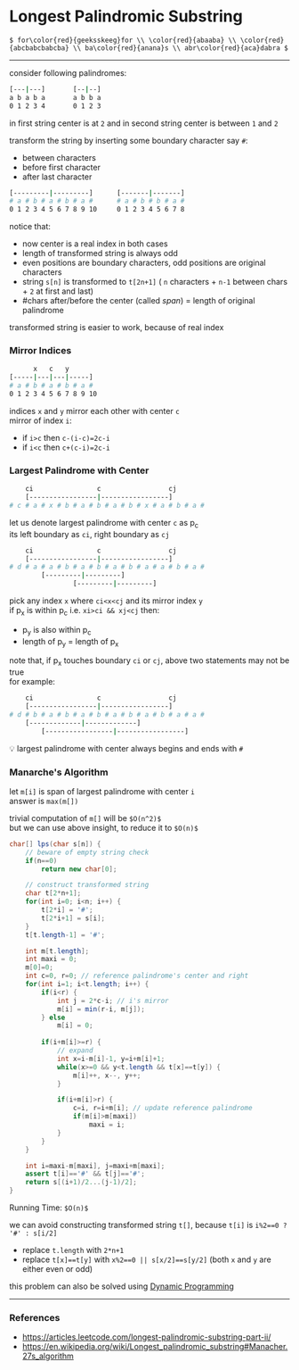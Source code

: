 # Longest Palindromic Substring

`$
for\color{red}{geeksskeeg}for \\
\color{red}{abaaba} \\
\color{red}{abcbabcbabcba} \\
ba\color{red}{anana}s \\
abr\color{red}{aca}dabra
$`

---

consider following palindromes:

```bash
[---|---]       [--|--]
a b a b a       a b b a
0 1 2 3 4       0 1 2 3
```

in first string center is at `2` and in second string center is between `1` and `2`

transform the string by inserting some boundary character say `#`:
* between characters
* before first character
* after last character

```bash
[---------|---------]      [-------|-------]
# a # b # a # b # a #      # a # b # b # a #
0 1 2 3 4 5 6 7 8 9 10     0 1 2 3 4 5 6 7 8
```

notice that:
* now center is a real index in both cases
* length of transformed string is always odd
* even positions are boundary characters, odd positions are original characters
* string `s[n]` is transformed to `t[2n+1]` ( `n` characters + `n-1` between chars + `2` at first and last)
* #chars after/before the center (called *span*) = length of original palindrome

transformed string is easier to work, because of real index

### Mirror Indices

```bash
      x   c   y
[-----|---|---|-----]
# a # b # a # b # a #
0 1 2 3 4 5 6 7 8 9 10
```

indices `x` and `y` mirror each other with center `c`  
mirror of index `i`:
* if `i>c` then `c-(i-c)=2c-i`
* if `i<c` then `c+(c-i)=2c-i`

### Largest Palindrome with Center

```bash
    ci                c                 cj
    [-----------------|-----------------]
# c # a # x # b # a # b # a # b # x # a # b # a #

```

let us denote largest palindrome with center `c` as p<sub>c</sub>  
its left boundary as `ci`, right boundary as `cj`

```bash
    ci                c                 cj
    [-----------------|-----------------]
# d # a # a # b # a # b # a # b # a # a # b # a #
        [---------|---------]
                [---------|---------]
```

pick any index `x` where `ci<x<cj` and its mirror index `y`  
if p<sub>x</sub> is within p<sub>c</sub> i.e. `xi>ci && xj<cj` then:
* p<sub>y</sub> is also within p<sub>c</sub>
* length of p<sub>y</sub> = length of p<sub>x</sub>

note that, if p<sub>x</sub> touches boundary `ci` or `cj`, above two statements may not be true  
for example:

```bash
    ci                c                 cj
    [-----------------|-----------------]
# d # b # a # b # a # b # a # b # a # b # a # a #
    [-------------|-------------]
        [-----------------|-----------------]
```

:bulb: largest palindrome with center always begins and ends with `#`

### Manarche's Algorithm

let `m[i]` is span of largest palindrome with center `i`  
answer is `max(m[])`

trivial computation of `m[]` will be `$O(n^2)$`  
but we can use above insight, to reduce it to `$O(n)$`

```java
char[] lps(char s[n]) {
    // beware of empty string check
    if(n==0)
        return new char[0];

    // construct transformed string
    char t[2*n+1];
    for(int i=0; i<n; i++) {
        t[2*i] = '#';
        t[2*i+1] = s[i];
    }
    t[t.length-1] = '#';

    int m[t.length];
    int maxi = 0;
    m[0]=0;
    int c=0, r=0; // reference palindrome's center and right
    for(int i=1; i<t.length; i++) {
        if(i<r) {
            int j = 2*c-i; // i's mirror
            m[i] = min(r-i, m[j]);
        } else
            m[i] = 0;
        
        if(i+m[i]>=r) { 
            // expand
            int x=i-m[i]-1, y=i+m[i]+1;
            while(x>=0 && y<t.length && t[x]==t[y]) {
                m[i]++, x--, y++;
            }

            if(i+m[i]>r) {
                c=i, r=i+m[i]; // update reference palindrome
                if(m[i]>m[maxi])
                    maxi = i;
            }
        }
    }

    int i=maxi-m[maxi], j=maxi+m[maxi];
    assert t[i]=='#' && t[j]=='#';
    return s[(i+1)/2...(j-1)/2];
}
```

Running Time: `$O(n)$`

we can avoid constructing transformed string `t[]`, because `t[i]` is `i%2==0 ? '#' : s[i/2]`  
* replace `t.length` with `2*n+1`
* replace `t[x]==t[y]` with `x%2==0 || s[x/2]==s[y/2]` (both `x` and `y` are either even or odd)

this problem can also be solved using [Dynamic Programming](../dynamic_programming/word_break.md#longestpalindromicsubstring)

---

### References

* <https://articles.leetcode.com/longest-palindromic-substring-part-ii/>
* <https://en.wikipedia.org/wiki/Longest_palindromic_substring#Manacher.27s_algorithm>

